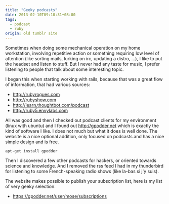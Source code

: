 ```yaml
---
title: "Geeky podcasts"
date: 2013-02-10T09:10:31+08:00
tags: 
  - podcast
  - ruby
origin: old tumblr site
---
```

Sometimes when doing some mechanical operation on my home workstation, involving repetitive action or something requiring low level of attention (like sorting mails, lurking on irc, updating a distro, …), I like to put the headset and listen to stuff. But I never had any taste for music, I prefer listening to people that talk about some interesting topic.

I began this when starting working with rails, because that was a great flow of information, that had various sources:

- http://rubyrogues.com
- http://rubyshow.com
- http://learn.thoughtbot.com/podcast
- http://ruby5.envylabs.com

All was good and then I checked out podcast clients for my environment (linux with ubuntu) and I found out http://gpodder.net which is exactly the kind of software I like. I does not much but what it does is well done. The website is a nice optional addition, only focused on podcasts and has a nice simple design and is free.

    apt-get install gpodder


Then I discovered a few other podcasts for hackers, or oriented towards science and knowledge. And I removed the rss feed I had in my thunderbird for listening to some French-speaking radio shows (like la-bas si j'y suis).

The website makes possible to publish your subscription list, here is my list of very geeky selection:

- https://gpodder.net/user/mose/subscriptions
